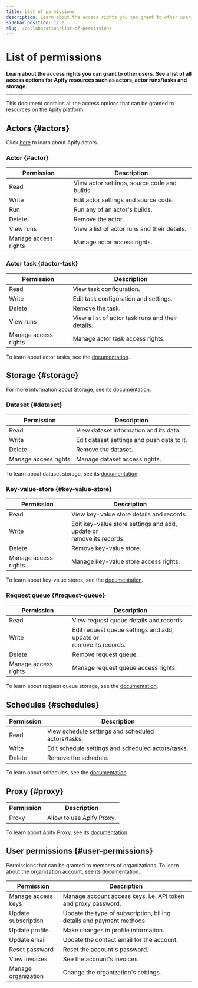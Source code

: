 ```yaml
---
title: List of permissions
description: Learn about the access rights you can grant to other users. See a list of all access options for Apify resources such as actors, actor runs/tasks and storage.
sidebar_position: 12.2
slug: /collaboration/list-of-permissions
---
```


# List of permissions

**Learn about the access rights you can grant to other users. See a list of all access options for Apify resources such as actors, actor runs/tasks and storage.**

---

This document contains all the access options that can be granted to resources on the Apify platform.

## Actors {#actors}

Click [here](../actors/index.md) to learn about Apify actors.

### Actor {#actor}

| Permission           | Description                                  |
|----------------------|----------------------------------------------|
| Read                 | View actor settings, source code and builds. |
| Write                | Edit actor settings and source code.         |
| Run                  | Run any of an actor's builds.                |
| Delete               | Remove the actor.                            |
| View runs            | View a list of actor runs and their details. |
| Manage access rights | Manage actor access rights.                  |

### Actor task {#actor-task}

| Permission           | Description                                       |
|----------------------|---------------------------------------------------|
| Read                 | View task configuration.                          |
| Write                | Edit task configuration and settings.             |
| Delete               | Remove the task.                                  |
| View runs            | View a list of actor task runs and their details. |
| Manage access rights | Manage actor task access rights.                  |

To learn about actor tasks, see the [documentation](../actors/running/tasks.md).

## Storage {#storage}

For more information about Storage, see its [documentation](../storage/index.md).

### Dataset {#dataset}

| Permission           | Description                                |
|----------------------|--------------------------------------------|
| Read                 | View dataset information and its data.     |
| Write                | Edit dataset settings and push data to it. |
| Delete               | Remove the dataset.                        |
| Manage access rights | Manage dataset access rights.              |

To learn about dataset storage, see its [documentation](../storage/dataset.md).

### Key-value-store {#key-value-store}

| Permission           | Description                                                                |
|----------------------|----------------------------------------------------------------------------|
| Read                 | View key-value store details and records.                                  |
| Write                | Edit key-value store settings and add, update or <br/> remove its records. |
| Delete               | Remove key-value store.                                                    |
| Manage access rights | Manage key-value store access rights.                                      |

To learn about key-value stores, see the [documentation](../storage/key_value_store.md).

### Request queue {#request-queue}

| Permission           | Description                                                              |
|----------------------|--------------------------------------------------------------------------|
| Read                 | View request queue details and records.                                  |
| Write                | Edit request queue settings and add, update or <br/> remove its records. |
| Delete               | Remove request queue.                                                    |
| Manage access rights | Manage request queue access rights.                                      |

To learn about request queue storage, see the [documentation](../storage/request_queue.md).

## Schedules {#schedules}

| Permission | Description                                        |
|------------|----------------------------------------------------|
| Read       | View schedule settings and scheduled actors/tasks. |
| Write      | Edit schedule settings and scheduled actors/tasks. |
| Delete     | Remove the schedule.                               |

To learn about schedules, see the [documentation](../schedules.md).

## Proxy {#proxy}

| Permission | Description               |
|------------|---------------------------|
| Proxy      | Allow to use Apify Proxy. |

To learn about Apify Proxy, see its [documentation](../proxy/index.md).

## User permissions {#user-permissions}

Permissions that can be granted to members of organizations. To learn about the organization account, see its [documentation](./organization_account/index.md).

| Permission          | Description                                                           |
|---------------------|-----------------------------------------------------------------------|
| Manage access keys  | Manage account access keys, i.e. API token and proxy password.        |
| Update subscription | Update the type of subscription, billing details and payment methods. |
| Update profile      | Make changes in profile information.                                  |
| Update email        | Update the contact email for the account.                             |
| Reset password      | Reset the account's password.                                         |
| View invoices       | See the account's invoices.                                           |
| Manage organization | Change the organization's settings.                                   |
